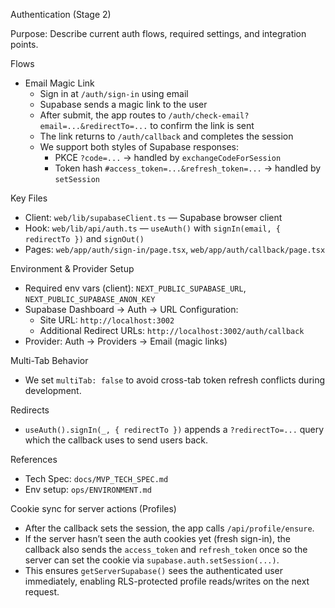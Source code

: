 Authentication (Stage 2)

Purpose: Describe current auth flows, required settings, and integration points.

Flows
- Email Magic Link
  - Sign in at `/auth/sign-in` using email
  - Supabase sends a magic link to the user
  - After submit, the app routes to `/auth/check-email?email=...&redirectTo=...` to confirm the link is sent
  - The link returns to `/auth/callback` and completes the session
  - We support both styles of Supabase responses:
    - PKCE `?code=...` → handled by `exchangeCodeForSession`
    - Token hash `#access_token=...&refresh_token=...` → handled by `setSession`

Key Files
- Client: `web/lib/supabaseClient.ts` — Supabase browser client
- Hook: `web/lib/api/auth.ts` — `useAuth()` with `signIn(email, { redirectTo })` and `signOut()`
- Pages: `web/app/auth/sign-in/page.tsx`, `web/app/auth/callback/page.tsx`

Environment & Provider Setup
- Required env vars (client): `NEXT_PUBLIC_SUPABASE_URL`, `NEXT_PUBLIC_SUPABASE_ANON_KEY`
- Supabase Dashboard → Auth → URL Configuration:
  - Site URL: `http://localhost:3002`
  - Additional Redirect URLs: `http://localhost:3002/auth/callback`
- Provider: Auth → Providers → Email (magic links)

Multi-Tab Behavior
- We set `multiTab: false` to avoid cross-tab token refresh conflicts during development.

Redirects
- `useAuth().signIn(_, { redirectTo })` appends a `?redirectTo=...` query which the callback uses to send users back.

References
- Tech Spec: `docs/MVP_TECH_SPEC.md`
- Env setup: `ops/ENVIRONMENT.md`

Cookie sync for server actions (Profiles)
- After the callback sets the session, the app calls `/api/profile/ensure`.
- If the server hasn’t seen the auth cookies yet (fresh sign-in), the callback also sends the `access_token` and `refresh_token` once so the server can set the cookie via `supabase.auth.setSession(...)`.
- This ensures `getServerSupabase()` sees the authenticated user immediately, enabling RLS-protected profile reads/writes on the next request.

